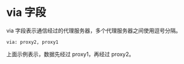 # via 字段

via 字段表示通信经过的代理服务器，多个代理服务器之间使用逗号分隔。

```http
via: proxy2, proxy1
```

上面示例表示，数据先经过 proxy1，再经过 proxy2。

